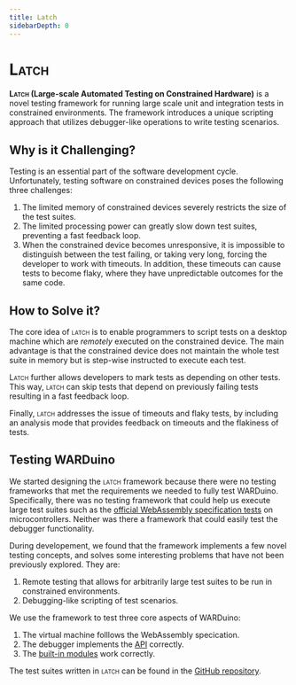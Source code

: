 ```yaml
---
title: Latch
sidebarDepth: 0
---
```

# <span style="font-variant: small-caps;">Latch</span>

**<span style="font-variant: small-caps;">Latch</span> (Large-scale Automated Testing on Constrained Hardware)** is a novel testing framework for running large scale unit and integration tests in constrained environments. The framework introduces a unique scripting approach that utilizes debugger-like operations to write testing scenarios.

## Why is it Challenging?

Testing is an essential part of the software development cycle.
Unfortunately, testing software on constrained devices poses the following three challenges:

1. The limited memory of constrained devices severely restricts the size of the test suites.
2. The limited processing power can greatly slow down test suites, preventing a fast feedback loop.
3. When the constrained device becomes unresponsive, it is impossible to distinguish between the test failing, or taking very long, forcing the developer to work with timeouts.
In addition, these timeouts can cause tests to become flaky, where they have unpredictable outcomes for the same code.

## How to Solve it?

The core idea of <span style="font-variant: small-caps;">latch</span> is to enable programmers to script tests on a desktop machine which are *remotely* executed on the constrained device.
The main advantage is that the constrained device does not maintain the whole test suite in memory but is step-wise instructed to execute each test.

<span style="font-variant: small-caps;">Latch</span> further allows developers to mark tests as depending on other tests.
This way, <span style="font-variant: small-caps;">latch</span> can skip tests that depend on previously failing tests resulting in a fast feedback loop.

Finally, <span style="font-variant: small-caps;">latch</span> addresses the issue of timeouts and flaky tests, by including an analysis mode that provides feedback on timeouts and the flakiness of tests.

## Testing WARDuino

We started designing the <span style="font-variant: small-caps;">latch</span> framework because there were no testing frameworks that met the requirements we needed to fully test WARDuino. Specifically, there was no testing framework that could help us execute large test suites such as the [official WebAssembly specification tests](https://github.com/WebAssembly/testsuite) on microcontrollers. Neither was there a framework that could easily test the debugger functionality.

During developement, we found that the framework implements a few novel testing concepts, and solves some interesting problems that have not been previously explored. They are:


1. Remote testing that allows for arbitrarily large test suites to be run in constrained environments.
2. Debugging-like scripting of test scenarios.

We use the framework to test three core aspects of WARDuino:

1. The virtual machine folllows the WebAssembly specication.
2. The debugger implements the [API](/reference/debugger)  correctly.
3. The [built-in modules](/reference/primitives) work correctly.

The test suites written in <span style="font-variant: small-caps;">latch</span> can be found in the [GitHub repository](https://github.com/TOPLLab/WARDuino/tree/main/tests/latch).

